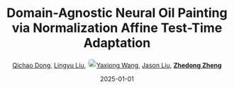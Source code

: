 ---
title: "Domain-Agnostic Neural Oil Painting via Normalization Affine Test-Time Adaptation"
collection: publications
permalink: /publication/Domain-A2025
excerpt: 'Oral Presentation'
date: 2025-01-01
doi: 
oral: Oral Presentation
keywords: neural oil painting, oil painting normalization, agnostic neural oil, domain adaptation
venue: 'ACM International Conference on Multimedia (ACM MM) - BNI Track'
paperurl: 'https://zdzheng.xyz/files/Qichao_TTA.pdf'
code: 'https://domain-agnostic-neural-oil-painting.github.io/DANP/'
author: '<a href="https://zdzheng.xyz/authors/Qichao-Dong" class="author">Qichao Dong</a>, <a href="https://zdzheng.xyz/authors/Lingyu-Liu" class="author">Lingyu Liu</a>, <a href="https://zdzheng.xyz/authors/Yaxiong-Wang" class="author"> <img src= "https://zdzheng.xyz/coauthors/yaxiong-wang.jpeg" alt="yaxiong-wang" style="border-radius: 50%; height:20px; width:20px">Yaxiong Wang</a>, <a href="https://zdzheng.xyz/authors/Jason-Liu" class="author">Jason Liu</a>, <strong><a href="https://zdzheng.xyz/authors/Zhedong-Zheng" class="author">Zhedong Zheng</a></strong>'
sqlauthor: '{"@type": "Person","name": "Qichao Dong"}, {"@type": "Person","name": "Lingyu Liu"}, {"@type": "Person","name": "Yaxiong Wang"}, {"@type": "Person","name": "Jason Liu"}, {"@type": "Person","name": "Zhedong Zheng"}'
citation: ' Qichao Dong,  Lingyu Liu,  Yaxiong Wang,  Jason Liu,  Zhedong Zheng, &quot;Domain-Agnostic Neural Oil Painting via Normalization Affine Test-Time Adaptation.&quot; ACM Multimedia - BNI Track, 2025.'
pub_year: '2025'
bib: >
    @inproceedings{dong2025domain,<br>author = "Dong, Qichao and Liu, Lingyu and Wang, Yaxiong and Liu, Jason J. R. and Zheng, Zhedong",<br>title = "Domain-Agnostic Neural Oil Painting via Normalization Affine Test-Time Adaptation",<br>booktitle = "ACM Multimedia - BNI Track",<br>note = "Oral Presentation",<br>url = "https://zdzheng.xyz/files/Qichao\_TTA.pdf",<br>code = "https://domain-agnostic-neural-oil-painting.github.io/DANP/",<br>year = "2025"
    }

---